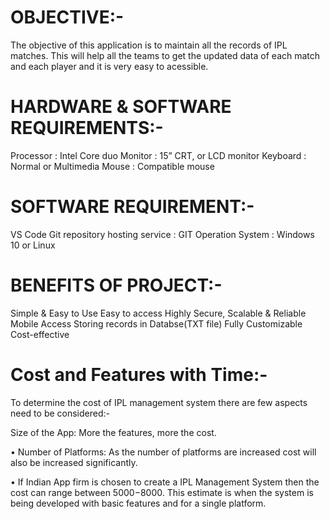 
# OBJECTIVE:-

The objective of this application is to maintain all the records of IPL matches. This will help all the teams to get the updated data of each match and each player and it is very easy to acessible.

# HARDWARE & SOFTWARE REQUIREMENTS:-

Processor : Intel Core duo Monitor : 15” CRT, or LCD monitor Keyboard : Normal or Multimedia Mouse : Compatible mouse

# SOFTWARE REQUIREMENT:-

VS Code Git repository hosting service : GIT Operation System : Windows 10 or Linux

# BENEFITS OF PROJECT:-

Simple & Easy to Use
Easy to access
Highly Secure, Scalable & Reliable
Mobile Access
Storing records in Databse(TXT file)
Fully Customizable
Cost-effective

# Cost and Features with Time:-

To determine the cost of IPL management system there are few aspects need to be considered:-

Size of the App: More the features, more the cost.

• Number of Platforms: As the number of platforms are increased cost will also be increased significantly.

• If Indian App firm is chosen to create a IPL Management System then the cost can range between $5000-$8000. This estimate is when the system is being developed with basic features and for a single platform.